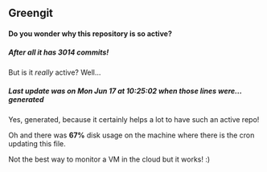 ## Greengit

#### Do you wonder why this repository is so active?

##### After all it has 3014 commits!

But is it *really* active? Well...

##### Last update was on Mon Jun 17 at 10:25:02 when those lines were... generated

Yes, generated, because it certainly helps a lot to have such an active repo!

Oh and there was **67%** disk usage on the machine
where there is the cron updating this file.

Not the best way to monitor a VM in the cloud but it works! :)
